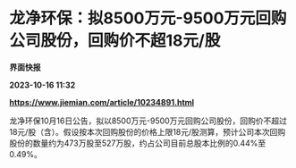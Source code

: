 # 龙净环保：拟8500万元-9500万元回购公司股份，回购价不超18元/股
**界面快报**

**2023-10-16 11:32**

**https://www.jiemian.com/article/10234891.html**

龙净环保10月16日公告，拟以8500万元-9500万元回购公司股份，回购价不超过18元/股（含）。假设按本次回购股份的价格上限18元/股测算，预计公司本次回购股份的数量约为473万股至527万股，约占公司目前总股本比例的0.44%至0.49%。